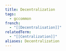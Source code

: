 ```yaml
---
title: Decentralization
tags:
  - gccommon
french:
  - "[[Decentralisation]]"
relatedTerm:
  - "[[Centralization]]"
aliases: Decentralization
---
```

